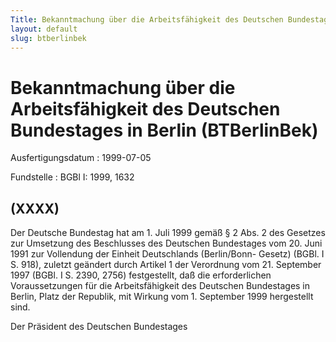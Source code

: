 ```yaml
---
Title: Bekanntmachung über die Arbeitsfähigkeit des Deutschen Bundestages in Berlin
layout: default
slug: btberlinbek
---
```


# Bekanntmachung über die Arbeitsfähigkeit des Deutschen Bundestages in Berlin (BTBerlinBek)

Ausfertigungsdatum
:   1999-07-05

Fundstelle
:   BGBl I: 1999, 1632



## (XXXX)

Der Deutsche Bundestag hat am 1. Juli 1999 gemäß § 2 Abs. 2 des
Gesetzes zur Umsetzung des Beschlusses des Deutschen Bundestages vom
20\. Juni 1991 zur Vollendung der Einheit Deutschlands (Berlin/Bonn-
Gesetz) (BGBl. I S. 918), zuletzt geändert durch Artikel 1 der
Verordnung vom 21. September 1997 (BGBl. I S. 2390, 2756)
festgestellt, daß die erforderlichen Voraussetzungen für die
Arbeitsfähigkeit des Deutschen Bundestages in Berlin, Platz der
Republik, mit Wirkung vom 1. September 1999 hergestellt sind.

Der Präsident des Deutschen Bundestages

